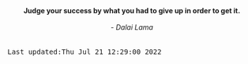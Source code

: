 
<div align="center"><b><span>Judge your success by what you had to give up in order to get it.</span></b><br><br><i> - Dalai Lama</i></div>
<br><br><kbd>Last updated:Thu Jul 21 12:29:00 2022</kbd>